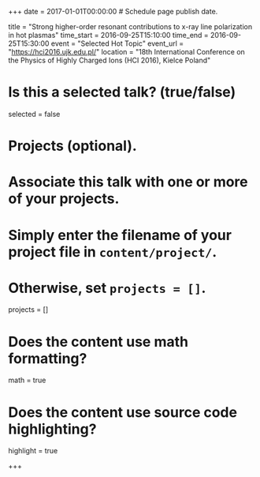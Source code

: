 +++
date = 2017-01-01T00:00:00  # Schedule page publish date.

title = "Strong higher-order resonant contributions to x-ray line polarization in hot plasmas"
time_start = 2016-09-25T15:10:00
time_end = 2016-09-25T15:30:00
event = "Selected Hot Topic"
event_url = "https://hci2016.ujk.edu.pl/"
location = "18th International Conference on the Physics of Highly Charged Ions (HCI 2016), Kielce
Poland"

# Is this a selected talk? (true/false)
selected = false

# Projects (optional).
#   Associate this talk with one or more of your projects.
#   Simply enter the filename of your project file in `content/project/`.
#   Otherwise, set `projects = []`.
projects = []

# Does the content use math formatting?
math = true

# Does the content use source code highlighting?
highlight = true

+++